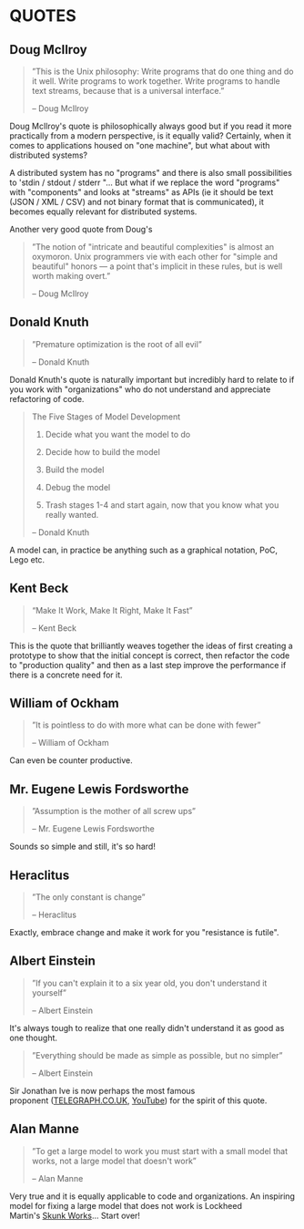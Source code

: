 # QUOTES

## Doug McIlroy
> ”This is the Unix philosophy: Write programs that do one thing and do it well. Write programs to work together. Write programs to handle text streams, because that is a universal interface.”
>
> – Doug McIlroy  

Doug McIlroy's quote is philosophically always good but if you read it more practically from a modern perspective, is it equally valid? Certainly, when it comes to applications housed on "one machine", but what about with distributed systems?

A distributed system has no "programs" and there is also small possibilities to 'stdin / stdout / stderr "... But what if we replace the word "programs" with "components" and looks at "streams" as APIs (ie it should be text (JSON / XML / CSV) and not binary format that is communicated), it becomes equally relevant for distributed systems.


Another very good quote from Doug's
> ”The notion of "intricate and beautiful complexities" is almost an oxymoron. Unix programmers vie with each other for "simple and beautiful" honors — a point that's implicit in these rules, but is well worth making overt.”
>
> – Doug McIlroy

## Donald Knuth
> ”Premature optimization is the root of all evil”
>
> – Donald Knuth

Donald Knuth's quote is naturally important but incredibly hard to relate to if you work with "organizations" who do not understand and appreciate refactoring of code.

> The Five Stages of Model Development
>
> 1) Decide what you want the model to do
>
> 2) Decide how to build the model
>
> 3) Build the model
>
> 4) Debug the model
>
> 5) Trash stages 1-4 and start again, now that you know what you really wanted.
>
> – Donald Knuth

A model can, in practice be anything such as a graphical notation, PoC, Lego etc.

## Kent Beck
> “Make It Work, Make It Right, Make It Fast”
>
> – Kent Beck

This is the quote that brilliantly weaves together the ideas of first creating a prototype to show that the initial concept is correct, then refactor the code to "production quality" and then as a last step improve the performance if there is a concrete need for it.


## William of Ockham
> ”It is pointless to do with more what can be done with fewer”
>
> – William of Ockham  

Can even be counter productive.

## Mr. Eugene Lewis Fordsworthe
> ”Assumption is the mother of all screw ups”
>
> – Mr. Eugene Lewis Fordsworthe  

Sounds so simple and still, it's so hard!

## Heraclitus  
> ”The only constant is change”
>
> – Heraclitus  

Exactly, embrace change and make it work for you "resistance is futile".

## Albert Einstein
> ”If you can't explain it to a six year old, you don't understand it yourself”
>
> – Albert Einstein

It's always tough to realize that one really didn't understand it as good as one thought.

> ”Everything should be made as simple as possible, but no simpler”
>
> – Albert Einstein

Sir Jonathan Ive is now perhaps the most famous proponent (<a href="http://www.telegraph.co.uk/technology/apple/9283706/Jonathan-Ive-interview-simplicity-isnt-simple.html">TELEGRAPH.CO.UK</a>, <a href="http://youtu.be/1jdPKi5i030">YouTube</a>) for the spirit of this quote.


## Alan Manne
> ”To get a large model to work you must start with a small model  that works, not a large model that doesn't work”
>
> – Alan Manne

Very true and it is equally applicable to code and organizations. An inspiring model for fixing a large model that does not work is Lockheed Martin's <a href="http://en.wikipedia.org/wiki/Skunk_Works">Skunk Works</a>... Start over!
